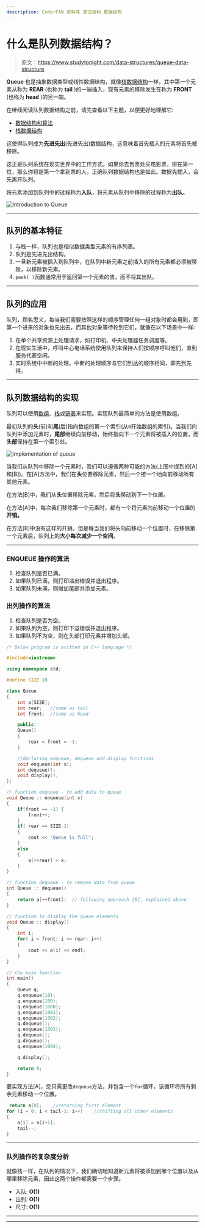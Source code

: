 ```yaml
---
description: CoderFAN 资料库 算法资料 数据结构
---
```


# 什么是队列数据结构？

> 原文：<https://www.studytonight.com/data-structures/queue-data-structure>

**Queue** 也是抽象数据类型或线性数据结构，就像[栈数据结构](stack-data-structure)一样，其中第一个元素从称为 **REAR** (也称为 **tail** )的一端插入，现有元素的移除发生在称为 **FRONT** (也称为 **head** )的另一端。

在继续阅读队列数据结构之前，请先查看以下主题，以便更好地理解它:

*   [数据结构和算法](introduction-to-data-structures)
*   [栈数据结构](stack-data-structure)

这使得队列成为**先进先出**(先进先出)数据结构，这意味着首先插入的元素将首先被移除。

这正是队列系统在现实世界中的工作方式。如果你去售票处买电影票，排在第一位，那么你将是第一个拿到票的人。正确队列数据结构也是如此。数据先插入，会先离开队列。

将元素添加到队列中的过程称为**入队**，将元素从队列中移除的过程称为**出队**。

![Introduction to Queue](img/834fcbd62c3aa9efafe666f84fcc7400.png)

* * *

## 队列的基本特征

1.  与栈一样，队列也是相似数据类型元素的有序列表。
2.  队列是先进先出结构。
3.  一旦新元素被插入到队列中，在队列中新元素之前插入的所有元素都必须被移除，以移除新元素。
4.  `peek( )`函数通常用于返回第一个元素的值，而不将其出队。

* * *

## 队列的应用

队列，顾名思义，每当我们需要按照这样的顺序管理任何一组对象时都会用到，即第一个进来的对象也先出去，而其他对象等待轮到它们，就像在以下场景中一样:

1.  在单个共享资源上处理请求，如打印机、中央处理器任务调度等。
2.  在现实生活中，呼叫中心电话系统使用队列来保持人们按顺序呼叫他们，直到服务代表空闲。
3.  实时系统中中断的处理。中断的处理顺序与它们到达的顺序相同，即先到先得。

* * *

## 队列数据结构的实现

队列可以使用[数组](/c/arrays-in-c.php)、[栈](stack-data-structure)或[链表](introduction-to-linked-list)来实现。实现队列最简单的方法是使用数组。

最初队列的**头**(前)和**尾**(后)指向数组的第一个索引(从`0`开始数组的索引)。当我们向队列中添加元素时，**尾部**继续向前移动，始终指向下一个元素将被插入的位置，而**头部**保持在第一个索引处。

![implementation of queue](img/83f1d0b2192a6a74e76cec34895335b1.png)

当我们从队列中移除一个元素时，我们可以遵循两种可能的方法(上图中提到的[A]和[B])。在[A]方法中，我们在**头**位置移除元素，然后一个接一个地向前移动所有其他元素。

在方法[B]中，我们从**头**位置移除元素，然后将**头**移动到下一个位置。

在方法[A]中，每次我们移除第一个元素时，都有一个将元素向前移动一个位置的**开销。**

在方法[B]中没有这样的开销，但是每当我们将头向前移动一个位置时，在移除第一个元素后，队列上的**大小每次减少一个空间**。

* * *

### ENQUEUE 操作的算法

1.  检查队列是否已满。
2.  如果队列已满，则打印溢出错误并退出程序。
3.  如果队列未满，则增加尾部并添加元素。

### 出列操作的算法

1.  检查队列是否为空。
2.  如果队列为空，则打印下溢错误并退出程序。
3.  如果队列不为空，则在头部打印元素并增加头部。

```cpp
/* Below program is written in C++ language */

#include<iostream>

using namespace std;

#define SIZE 10

class Queue
{
    int a[SIZE];
    int rear;   //same as tail
    int front;  //same as head

    public:
    Queue()
    {
        rear = front = -1;
    }

    //declaring enqueue, dequeue and display functions
    void enqueue(int x);     
    int dequeue();
    void display();
};

// function enqueue - to add data to queue
void Queue :: enqueue(int x)
{
    if(front == -1) {
        front++;
    }
    if( rear == SIZE-1)
    {
        cout << "Queue is full";
    }
    else
    {
        a[++rear] = x;
    }
}

// function dequeue - to remove data from queue
int Queue :: dequeue()
{
    return a[++front];  // following approach [B], explained above
}

// function to display the queue elements
void Queue :: display()
{
    int i;
    for( i = front; i <= rear; i++)
    {
        cout << a[i] << endl;
    }
}

// the main function
int main()
{
    Queue q;
    q.enqueue(10);
    q.enqueue(100);
    q.enqueue(1000);
    q.enqueue(1001);
    q.enqueue(1002);
    q.dequeue();
    q.enqueue(1003);
    q.dequeue();
    q.dequeue();
    q.enqueue(1004);

    q.display();

    return 0;
}
```

要实现方法[A]，您只需更改`dequeue`方法，并包含一个`for`循环，该循环将所有剩余元素移动一个位置。

```cpp
 return a[0];    //returning first element
for (i = 0; i < tail-1; i++)    //shifting all other elements
{
    a[i] = a[i+1];
    tail--;
}
```

* * *

### 队列操作的复杂度分析

就像栈一样，在队列的情况下，我们确切地知道新元素将被添加到哪个位置以及从哪里移除元素，因此这两个操作都需要一个步骤。

*   入队: **O(1)**
*   出列: **O(1)**
*   尺寸: **O(1)**

* * *

* * *
